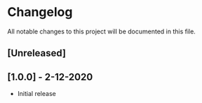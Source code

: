 # Changelog
All notable changes to this project will be documented in this file.

## [Unreleased]

## [1.0.0] - 2-12-2020
- Initial release
